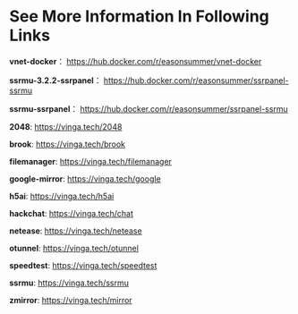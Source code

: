 # See More Information In Following Links

**vnet-docker**： https://hub.docker.com/r/easonsummer/vnet-docker

**ssrmu-3.2.2-ssrpanel**： https://hub.docker.com/r/easonsummer/ssrpanel-ssrmu

**ssrmu-ssrpanel**： https://hub.docker.com/r/easonsummer/ssrpanel-ssrmu





**2048**: https://vinga.tech/2048

**brook**: https://vinga.tech/brook

**filemanager**: https://vinga.tech/filemanager

**google-mirror**: https://vinga.tech/google

**h5ai**: https://vinga.tech/h5ai

**hackchat**: https://vinga.tech/chat

**netease**: https://vinga.tech/netease

**otunnel**: https://vinga.tech/otunnel

**speedtest**: https://vinga.tech/speedtest

**ssrmu**: https://vinga.tech/ssrmu

**zmirror**: https://vinga.tech/mirror
